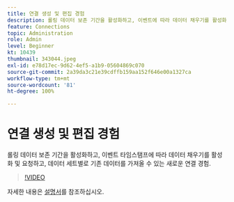 ```yaml
---
title: 연결 생성 및 편집 경험
description: 롤링 데이터 보존 기간을 활성화하고, 이벤트에 따라 데이터 채우기를 활성화 및 요청할 수 있는 새로운 연결 경험... (설명은 60~160자 사이여야 함)
feature: Connections
topic: Administration
role: Admin
level: Beginner
kt: 10439
thumbnail: 343044.jpeg
exl-id: e78d17ec-9d62-4ef5-a1b9-05604869c070
source-git-commit: 2a39da3c21e39cdffb159aa152f646e00a1327ca
workflow-type: tm+mt
source-wordcount: '81'
ht-degree: 100%

---
```


# 연결 생성 및 편집 경험

롤링 데이터 보존 기간을 활성화하고, 이벤트 타임스탬프에 따라 데이터 채우기를 활성화 및 요청하고, 데이터 세트별로 기존 데이터를 가져올 수 있는 새로운 연결 경험.

>[!VIDEO](https://video.tv.adobe.com/v/343044/?quality=12&learn=on)

자세한 내용은 [설명서](https://experienceleague.adobe.com/docs/analytics-platform/using/cja-connections/create-connection.html?lang=ko)를 참조하십시오.
